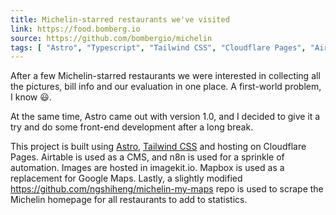 ```yaml
---
title: Michelin-starred restaurants we've visited
link: https://food.bomberg.io
source: https://github.com/bombergio/michelin
tags: [ "Astro", "Typescript", "Tailwind CSS", "Cloudflare Pages", "Airtable", "Mapbox", "n8n" ]
---
```

After a few Michelin-starred restaurants we were interested in collecting all the pictures, bill info and our evaluation in one place.
A first-world problem, I know 😃.

At the same time, Astro came out with version 1.0, and I decided to give it a try and do some front-end development after a long break.

This project is built using [Astro](https://astro.build), [Tailwind CSS](https://tailwindcss.com/) and hosting on Cloudflare Pages. Airtable is used as a CMS, and n8n is used for a sprinkle of automation.
Images are hosted in imagekit.io. Mapbox is used as a replacement for Google Maps.
Lastly, a slightly modified https://github.com/ngshiheng/michelin-my-maps repo is used to scrape the Michelin homepage for all restaurants to add to statistics.
